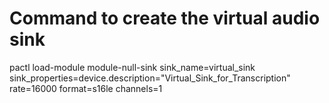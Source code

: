 # Command to create the virtual audio sink

pactl load-module module-null-sink sink_name=virtual_sink sink_properties=device.description="Virtual_Sink_for_Transcription" rate=16000 format=s16le channels=1
